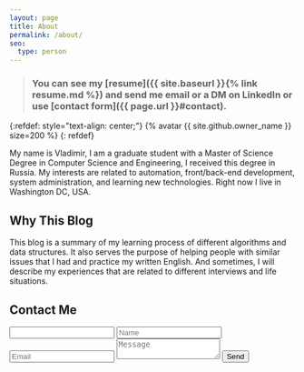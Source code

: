 ```yaml
---
layout: page
title: About
permalink: /about/
seo:
  type: person
---
```


> ### You can see my [resume]({{ site.baseurl }}{% link resume.md %}) and send me email or a DM on LinkedIn or use [contact form]({{ page.url }}#contact).

{:refdef: style="text-align: center;"}
{% avatar {{ site.github.owner_name }} size=200 %}
{: refdef}

My name is Vladimir, I am a graduate student with a Master of Science Degree in Computer Science and Engineering, I received this degree in Russia. My interests are related to automation, front/back-end development, system administration, and learning new technologies. Right now I live in Washington DC, USA.

## Why This Blog

This blog is a summary of my learning process of different algorithms and data structures. It also serves the purpose of helping people with similar issues that I had and practice my written English. 
And sometimes, I will describe my experiences that are related to different interviews and life situations.

## Contact Me
<form id="gform" class="contact-form" action="https://script.google.com/macros/s/AKfycbyG8vpMrmGA5OUDQu_TLDPjpXHEqm4np8xnWSviTfG6k4Zfmm0/exec" method="POST">
  <input id="honeypot" type="text" name="honeypot" value="" />
  <input type="text" name="name" placeholder="Name" maxlength="50" required>
  <input type="email" name="email" placeholder="Email" maxlength="254" required>
  <textarea name="body" placeholder="Message" maxlength="400" required></textarea>
  <input class="btn cf" type="submit" value="Send">
</form>
<div style="display:none;" id="thankyou_message">
  <h2><em>Thanks</em> for contacting me!
    I will get back to you soon!</h2>
</div>
<script data-cfasync="false" type="text/javascript" src="{{ site.baseurl }}{% link /assets/vendor/form-submission-handler.js %}"></script>